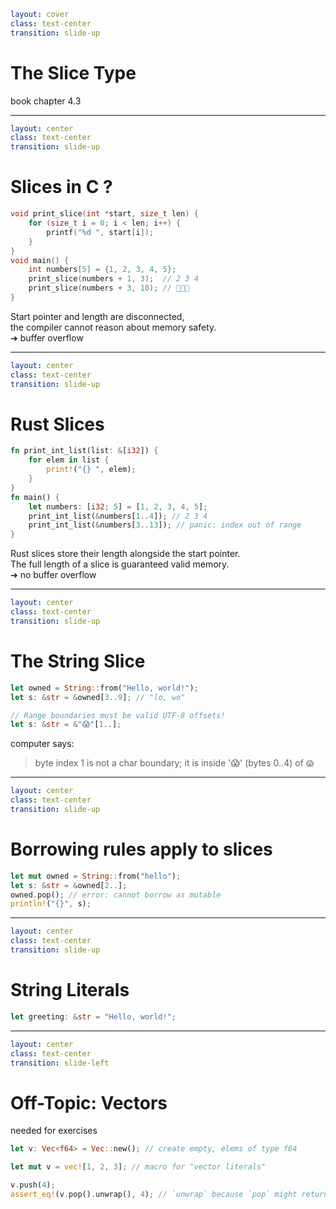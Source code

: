 ```yaml
layout: cover
class: text-center
transition: slide-up
```

# The Slice Type

book chapter 4.3

---

```yaml
layout: center
class: text-center
transition: slide-up
```

# Slices in C ?

```c
void print_slice(int *start, size_t len) {
    for (size_t i = 0; i < len; i++) {
        printf("%d ", start[i]);
    }
}
void main() {
    int numbers[5] = {1, 2, 3, 4, 5};
    print_slice(numbers + 1, 3);  // 2 3 4
    print_slice(numbers + 3, 10); // 👻👻👻
}
```

Start pointer and length are disconnected,\
the compiler cannot reason about memory safety.\
➔ buffer overflow

---

```yaml
layout: center
class: text-center
transition: slide-up
```

# Rust Slices

```rust
fn print_int_list(list: &[i32]) {
    for elem in list {
        print!("{} ", elem);
    }
}
fn main() {
    let numbers: [i32; 5] = [1, 2, 3, 4, 5];
    print_int_list(&numbers[1..4]); // 2 3 4
    print_int_list(&numbers[3..13]); // panic: index out of range
}
```

Rust slices store their length alongside the start pointer.\
The full length of a slice is guaranteed valid memory.\
➔ no buffer overflow

<div
    style="border-color: red"
    class="border-1 absolute top-45 left-112 w-12"
></div>
<div
    style="border-color: red"
    class="border-1 absolute top-81 left-103 w-27"
></div>

---

```yaml
layout: center
class: text-center
transition: slide-up
```

# The String Slice

```rust
let owned = String::from("Hello, world!");
let s: &str = &owned[3..9]; // "lo, wo"

// Range boundaries must be valid UTF-8 offsets!
let s: &str = &"😱"[1..];
```

computer says:

> byte index 1 is not a char boundary; it is inside '😱' (bytes 0..4) of `😱`

---

```yaml
layout: center
class: text-center
transition: slide-up
```

# Borrowing rules apply to slices

```rust
let mut owned = String::from("hello");
let s: &str = &owned[2..];
owned.pop(); // error: cannot borrow as mutable
println!("{}", s);
```

---

```yaml
layout: center
class: text-center
transition: slide-up
```

# String Literals

```rust
let greeting: &str = "Hello, world!";
```

---

```yaml
layout: center
class: text-center
transition: slide-left
```

# Off-Topic: Vectors

needed for exercises

```rust
let v: Vec<f64> = Vec::new(); // create empty, elems of type f64

let mut v = vec![1, 2, 3]; // macro for "vector literals"

v.push(4);
assert_eq!(v.pop().unwrap(), 4); // `unwrap` because `pop` might return "nothing"
```
